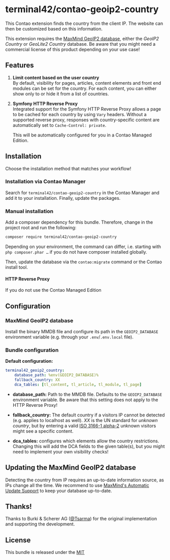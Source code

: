 
# terminal42/contao-geoip2-country

This Contao extension finds the country from the client IP.
The website can then be customized based on this information.

This extension requires the [MaxMind GeoIP2 database](https://www.maxmind.com/en/geoip2-databases),
either the _GeoIP2 Country_ or _GeoLite2 Country_ database. Be aware that you might
need a commercial license of this product depending on your use case!


## Features

1. **Limit content based on the user country**<br>
   By default, visibility for pages, articles, content elements and front end modules can be set for the country.
   For each content, you can either show only to or hide it from a list of countries.

2. **Symfony HTTP Reverse Proxy**<br>
   Integrated support for the Symfony HTTP Reverse Proxy allows a page to be cached
   for each country by using `Vary` headers. Without a supported reverse proxy, responses with
   country-specific content are automatically set to `Cache-Control: private`.

   This will be automatically configured for you in a Contao Managed Edition.


## Installation

Choose the installation method that matches your workflow!

### Installation via Contao Manager

Search for `terminal42/contao-geoip2-country` in the Contao Manager and add it to your installation. Finally, update the
packages.

### Manual installation

Add a composer dependency for this bundle. Therefore, change in the project root and run the following:

```bash
composer require terminal42/contao-geoip2-country
```

Depending on your environment, the command can differ, i.e. starting with `php composer.phar …` if you do not have
composer installed globally.

Then, update the database via the `contao:migrate` command or the Contao install tool.

#### HTTP Reverse Proxy

If you do not use the Contao Managed Edition


## Configuration

### MaxMind GeoIP2 database

Install the binary MMDB file and configure its path in the `GEOIP2_DATABASE` environment variable
(e.g. through your `.env`/`.env.local` file).

### Bundle configuration

**Default configuration:**
```yaml
terminal42_geoip2_country:
    database_path: %env(GEOIP2_DATABASE)%
    fallback_country: XX
    dca_tables: [tl_content, tl_article, tl_module, tl_page]
```

- **database_path:** Path to the MMDB file. Defaults to the `GEOIP2_DATABASE` environment variable.
    Be aware that this setting does not apply to the HTTP Reverse Proxy!

- **fallback_country:** The default country if a visitors IP cannot be detected (e.g. applies to localhost as well).
    _XX_ is the UN standard for _unknown country_, but by entering a valid
    [ISO 3166-1 alpha-2](https://en.wikipedia.org/wiki/ISO_3166-1_alpha-2) unknown visitors might see a specific content.

- **dca_tables:** configures which elements allow the country restrictions. Changing this will add the DCA fields to the
    given table(s), but you might need to implement your own visibility checks!


## Updating the MaxMind GeoIP2 database

Detecting the country from IP requires an up-to-date information source, as
IPs change all the time. We recommend to use [MaxMind's Automatic Update Support](https://dev.maxmind.com/geoip/geoipupdate/)
to keep your database up-to-date.


## Thanks!

Thanks to Burki & Scherer AG ([@Tsarma](https://github.com/tsarma)) for the original implementation and supporting the
development.


## License

This bundle is released under the [MIT](LICENSE)
